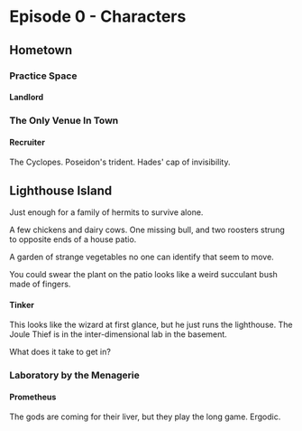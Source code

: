 # Episode 0 - Characters

## Hometown

### Practice Space

#### Landlord

### The Only Venue In Town

#### Recruiter

The Cyclopes. Poseidon's trident. Hades' cap of invisibility.

## Lighthouse Island

Just enough for a family of hermits to survive alone.

A few chickens and dairy cows. One missing bull, and two roosters strung to opposite ends of a house patio.

A garden of strange vegetables no one can identify that seem to move.

You could swear the plant on the patio looks like a weird succulant bush made of fingers.

#### Tinker

This looks like the wizard at first glance, but he just runs the lighthouse. The Joule Thief is in the inter-dimensional lab in the basement.

What does it take to get in?

### Laboratory by the Menagerie

#### Prometheus

The gods are coming for their liver, but they play the long game. Ergodic.
